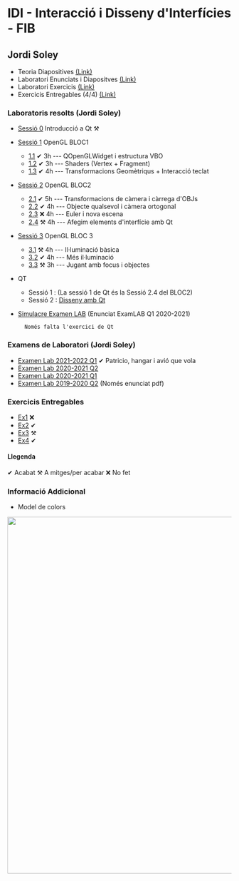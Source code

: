 # IDI - Interacció i Disseny d'Interfícies - FIB

## Jordi Soley

- Teoria Diapositives [(Link)](/teoria-diaps/)
- Laboratori Enunciats i Diapositves [(Link)](/lab-diaps-enunciats/)
- Laboratori Exercicis [(Link)](/lab/)
- Exercicis Entregables (4/4) [(Link)](/ex-entregables/)

### Laboratoris resolts (Jordi Soley) 
- [Sessió 0](/lab/s0/) Introducció a Qt ⚒ 

- [Sessió 1](/lab/s1) OpenGL BLOC1
    - [1.1](/lab/s1/part1/) ✔ 3h --- QOpenGLWidget i estructura VBO 
    - [1.2](/lab/s1/part2/) ✔ 3h --- Shaders (Vertex + Fragment) 
    - [1.3](/lab/s1/part2/) ✔ 4h --- Transformacions Geomètriqus + Interacció teclat 

- [Sessió 2](/lab/s2/) OpenGL BLOC2
    - [2.1](/lab/s2/part1/) ✔ 5h --- Transformacions de càmera i càrrega d'OBJs 
    - [2.2](/lab/s2/part2/) ✔ 4h --- Objecte qualsevol i càmera ortogonal 
    - [2.3](/lab/s2/part3/) ❌ 4h --- Euler i nova escena 
    - [2.4](/lab/s2/part4/) ⚒ 4h --- Afegim elements d'interfície amb Qt
    
- [Sessió 3](/lab/s3/) OpenGL BLOC 3
    - [3.1](/lab/s3/part1/) ⚒ 4h --- Il·luminació bàsica 
    - [3.2](/lab/s3/part2/) ✔ 4h --- Més il·luminació 
    - [3.3](/lab/s3/part3/) ⚒ 3h --- Jugant amb focus i objectes 
     
- QT
    - Sessió 1 : (La sessió 1 de Qt és la Sessió 2.4 del BLOC2)
    - Sessió 2 : [Disseny amb Qt](/lab/s2qt)
    
- [Simulacre Examen LAB](/lab/simulacre) (Enunciat ExamLAB Q1 2020-2021)

        Només falta l'exercici de Qt

### Examens de Laboratori (Jordi Soley)
 - [Examen Lab 2021-2022 Q1](/examens-lab/ProvaLab2122Q1) ✔ Patricio, hangar i avió que vola
 - [Examen Lab 2020-2021 Q2](/examens-lab/ProvaLab2021Q2)
 - [Examen Lab 2020-2021 Q1](/examens-lab/ProvaLab2021Q1)
 - [Examen Lab 2019-2020 Q2](/examens-lab/ProvaLab1920Q2) (Només enunciat pdf)

### Exercicis Entregables
- [Ex1](/ex-entregables/ex1) ❌
- [Ex2](/ex-entregables/ex2) ✔
- [Ex3](/ex-entregables/ex3) ⚒ 
- [Ex4](/ex-entregables/ex4) ✔

#### Llegenda
✔ Acabat
⚒ A mitges/per acabar
❌ No fet

### Informació Addicional
- Model de colors
<div align="center">
    <img src="https://user-images.githubusercontent.com/86537658/170729148-bc6c3d6a-7ede-4ebf-ade0-1952be14116f.png" width="800px" ></img>
</div>




